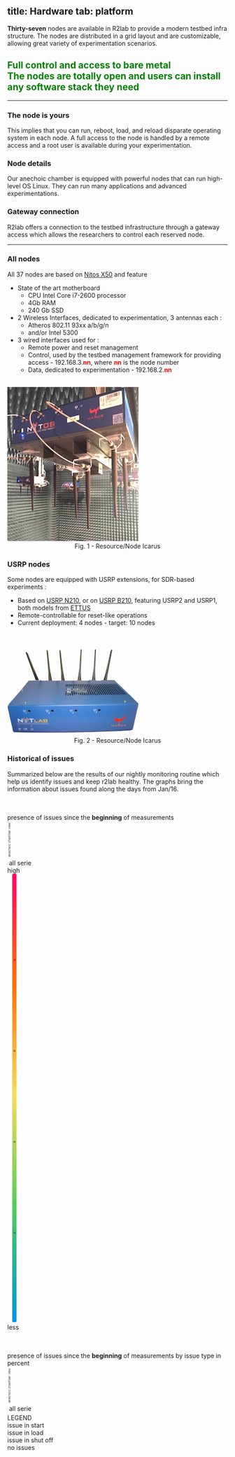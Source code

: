 title: Hardware
tab: platform
---

**Thirty-seven** nodes are available in R2lab to provide a modern testbed infra structure. The nodes are distributed in a grid layout and are customizable, allowing great variety of experimentation scenarios.

<h2 class="text-center" style="color:green;" >
  Full control and access to bare metal
  <br>
  <span class="text-muted lead">
    The nodes are totally open and users can install any software stack they need
  </span>
  <br>
</h2>

<hr class="featurette-divider">

<div class="row">
  <div class="col-md-4">
  	<span>
  		<h3>The node is yours</h3>
  	</span>
		This implies that you can run, reboot, load, and reload disparate operating system in each node. A full access to the node is handled by a remote access and a root user is available during your experimentation.
  </div>
  <div class="col-md-4">
    <span>
      <h3>Node details</h3>
    </span>
    Our anechoic chamber is equipped with powerful nodes that can run high-level OS Linux. They can run many applications and advanced experimentations.
  </div>
  <div class="col-md-4">
  	<span>
  		<h3>Gateway connection</h3>
  	</span>
		R2lab offers a connection to the testbed infrastructure through a gateway access which allows the researchers to control each reserved node.
  </div>
</div>

<hr>

<div class="row">
  <div class="col-md-8">
    <h3>All nodes</h3>
    All 37 nodes are based on <a href="http://nitlab.inf.uth.gr/NITlab/" target="_blank">Nitos X50</a> and feature
      <ul>
        <li>State of the art motherboard
          <ul>
            <li>CPU Intel Core i7-2600 processor</li>
            <li>4Gb RAM</li>
            <li>240 Gb SSD</li>
          </ul>
        <li>2 Wireless Interfaces, dedicated to experimentation, 3 antennas each&nbsp;:
          <ul>
            <li>Atheros 802.11 93xx a/b/g/n</li>
            <li>and/or Intel 5300</li>
          </ul>
        </li>
        <li> 3 wired interfaces used for&nbsp;:
          <ul>
            <li>Remote power and reset management</li>
            <li>Control, used by the testbed management framework for providing access - 192.168.3.<b><font color="red">nn</font></b>, where <b><font color="red">nn</font></b> is the node number</li>
            <li>Data, dedicated to experimentation - 192.168.2.<b><font color="red">nn</font></b></li>
          </ul>
        </li>
      </ul>  
  </div>
  <div class="col-md-4">
    <br>
    <img src="/assets/img/node_interface_3.png" width="300px">
    <center>Fig. 1 - Resource/Node Icarus</center>
  </div>
</div>

<div class="row">
  <div class="col-md-8">
    <h3>USRP nodes</h3>
    Some nodes are equipped with USRP extensions, for SDR-based experiments&nbsp;:
    <ul>
      <li>Based on  <a href="http://www.ettus.com/product/details/UN210-KIT" target="_blank">USRP N210</a>, or on <a href="http://www.ettus.com/product/details/UB210-KIT" target="_blank">USRP B210</a>, featuring USRP2 and USRP1, both models from <a href="http://www.ettus.com" target="_blank">ETTUS</a></li>
      <li>Remote-controllable for reset-like operations</li>
      <li>Current deployment: 4 nodes - target: 10 nodes</li>
    </ul>
  </div>
  <div class="col-md-4">
    <br><br>
    <img src="/assets/img/icarus6i.png" width="300px">
    <center>Fig. 2 - Resource/Node Icarus</center>
  </div>
</div>

<div class="row">
  <div class="col-md-12">
    <h3>Historical of issues</h3>
      Summarized below are the results of our nightly monitoring routine which help us identify issues and keep r2lab healthy. The graphs bring the information about issues found along the days from Jan/16.
  </div>
</div>


<script type="text/javascript" src="/assets/r2lab/omfrest.js"></script>
<script src="http://cdnjs.cloudflare.com/ajax/libs/jquery/2.1.3/jquery.min.js"></script>
<script src="/assets/js/moment.min.js"></script>
<script src="/assets/js/underscore-min.js"></script>
<style type="text/css"> @import url("/assets/css/daterangepicker.css"); </style>
<script src="/assets/js/daterangepicker.js"></script>
<script type="text/javascript" src="/assets/r2lab/range-calendar.js"></script>
<script src="/assets/js/chartlib/src/charts/Chart.Heat.js"></script>
<script type="text/javascript" src="/assets/r2lab/charts.js"></script>
<style type="text/css"> @import url("/assets/r2lab/charts.css"); </style>
<script src="/assets/js/chartlib/dist/Chart.bundle.min.js"></script>

<div class="container">
  <div class="row">
    <div class="col-lg-12">
      <div style="width: 100%">
        <div id="line-chart-tooltip"></div>
        <canvas id="line" height="250" width="700"></canvas>
      </div>
    </div>
    <!-- <div class="col-lg-1"> -->
      <!-- <br><br>select a range date<br>
      <input type="text" id="range_calendar" class="form-control"> -->
    <!-- </div> -->
  </div>

  <div class="row">
    <div class="col-lg-12">
      <br><br>
      <p></p>
    </div>
  </div>    

  <div class="row">
    <div class="title_heat">
      presence of issues since the <b>beginning</b> of measurements
    </div>
    <div class="col-lg-1" style="width: 10px">
      <div class="side_title">
        <img src="/assets/img/mapylegend.png" class="">
      </div>
    </div>
    <div class="col-lg-10" style="width: 83.7%">
      <div class="heat_container" style="background-image: url(/assets/img/chamber.png); background-repeat: no-repeat;">
        <canvas id="heat" width="775" height="505"></canvas>
      </div>
    </div>
    <div class="legend complete_serie"></div><div class="legend2">&nbsp;all serie</div>
    <div class="col-lg-1" style="padding-left: 0px;">
      <div class="side_title"></div>
      <div class="heat_bar">
        high
        <span class="glyphicon glyphicon-plus" aria-hidden="true"></span>
      </div>
      <div class="">
        &nbsp;<img src="/assets/img/heatlevel.png" class="heatlevel">
      </div>
      <div class="heat_bar">
        less
        <span class="glyphicon glyphicon-minus" aria-hidden="true"></span>
      </div>
    </div>
  </div>

  <div class="row">
    <div class="col-lg-12">
      <br><br>
      <p></p>
    </div>
  </div>

  <div class="row">
    <div class="title_heat">
      presence of issues since the <b>beginning</b> of measurements by issue type in percent
    </div>
    <div class="col-lg-1" style="width: 10px">
      <div class="side_title">
        <img src="/assets/img/mapylegend.png" class="">
      </div>
    </div>
    <div class="col-lg-10" style="width: 83.7%">
      <div class="heat_container" id="doughnut_container" style="background-image: url(/assets/img/chamber.png); background-repeat: no-repeat;">
      </div>
    </div>
    <div class="legend complete_serie"></div><div class="legend2">&nbsp;all serie</div>
    <div class="col-lg-1" style="padding-right: 0px; padding-left: 0px; padding-top: 4px; width: 140px;">
      <div class="side_title"></div>
      <div class="legend_intern">LEGEND</div>
      <div class="legend start"></div><div class="legend2">issue in start</div>
      <div class="legend load"></div><div class="legend2">issue in load</div>
      <div class="legend zombie"></div><div class="legend2">issue in shut off</div>
      <div class="legend noissue"></div><div class="legend2">no issues</div>
    </div>
  </div>

</div>
